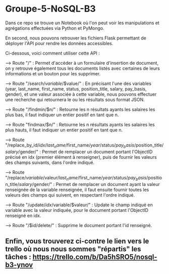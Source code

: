 # Groupe-5-NoSQL-B3



Dans ce repo se trouve un Notebook où l'on peut voir les manipulations et agrégations effectuées via Python et PyMongo.

En second, nous pouvons retrouver les fichiers Flask permettant de déployer l'API pour rendre les données accessibles.

Ci-dessous, voici comment utiliser cette API :

--> Route "/" : Permet d'accéder à un formulaire d'insertion de document, on y retrouve également tous les documents listés avec certaines de leurs informations et un bouton pour les supprimer.

--> Route "/search/$variable$/$value/" : En précisant l'une des variables (year, last_name, first_name, status, position_title, salary, pay_basis, gender), et une valeur associée à cette variable, nous pouvons effectuer une recherche qui retournera le ou les résultats sous format JSON.
  
--> Route "/findmin/$n/" : Retourne les n résultats ayants les salaires les plus bas, il faut indiquer un entier positif en tant que n.
  
--> Route "findmax/$n/" : Retourne les n résultats ayants les salaires les plus hauts, il faut indiquer un entier positif en tant que n.
  
--> Route "/replace_by_id/$idx$/$last_name/$first_name/$year/$status/$pay_basis/$position_title/$salary/$gender/" : Permet de remplacer un document portant l'ObjectID précisé en idx (premier élément à renseigner), puis de fournir les valeurs des champs suivants, dans l'ordre indiqué.
  
--> Route "/replace/$variable/$valeur/$last_name/$first_name/$year/$status/$pay_basis/$position_title/$salary/$gender/" : Permet de remplacer un document ayant la valeur renseignée de la variable renseignée, il faut ensuite fournir toutes les valeurs des champs qui suivent, en respectant l'ordre indiqué.
  
--> Route "/update/$idx/$variable/$valeur/" : Update le champ indiqué en variable avec la valeur indiquée, pour le document portant l'ObjectID renseigné en idx.

--> Route "/$id/delete/" : Supprime le document portant l'id renseigné.
  
  
## Enfin, vous trouverez ci-contre le lien vers le trello où nous nous sommes "répartis" les tâches : https://trello.com/b/Da5hSRO5/nosql-b3-ynov
